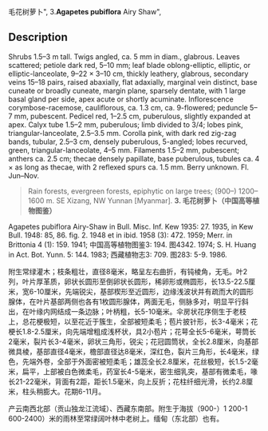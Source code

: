毛花树萝卜",
3.**Agapetes pubiflora** Airy Shaw",

## Description
Shrubs 1.5–3 m tall. Twigs angled, ca. 5 mm in diam., glabrous. Leaves scattered; petiole dark red, 5–10 mm; leaf blade oblong-elliptic, elliptic, or elliptic-lanceolate, 9–22 × 3–10 cm, thickly leathery, glabrous, secondary veins 15–18 pairs, raised abaxially, flat adaxially, marginal vein distinct, base cuneate or broadly cuneate, margin plane, sparsely dentate, with 1 large basal gland per side, apex acute or shortly acuminate. Inflorescence corymbose-racemose, cauliflorous, ca. 1.3 cm, ca. 9-flowered; peduncle 5–7 mm, pubescent. Pedicel red, 1–2.5 cm, puberulous, slightly expanded at apex. Calyx tube 1.5–2 mm, puberulous; limb divided to 3/4; lobes pink, triangular-lanceolate, 2.5–3.5 mm. Corolla pink, with dark red zig-zag bands, tubular, 2.5–3 cm, densely puberulous, 5-angled; lobes recurved, green, triangular-lanceolate, 4–5 mm. Filaments 1.5–2 mm, pubescent; anthers ca. 2.5 cm; thecae densely papillate, base puberulous, tubules ca. 4 × as long as thecae, with 2 reflexed spurs ca. 1.5 mm. Berry unknown. Fl. Jun–Nov.

> Rain forests, evergreen forests, epiphytic on large trees; (900–) 1200–1600 m. SE Xizang, NW Yunnan [Myanmar].
**3. 毛花树萝卜（中国高等植物图鉴）**

Agapetes pubiflora Airy-Shaw in Bull. Misc. Inf. Kew 1935: 27. 1935, in Kew Bull. 1948: 85, 86. fig. 2. 1948 et in ibid. 1958 (3): 472. 1959; Merr. in Brittonia 4 (1): 159. 1941; 中国高等植物图鉴3: 194. 图4342. 1974; S. H. Huang in Act. Bot. Yunn. 5: 144. 1983; 西藏植物志3: 709. 图283: 5-9. 1986.

附生常绿灌木；枝条粗壮，直径8毫米，略呈左右曲折，有钝棱角，无毛。叶2列，叶片厚革质，卵状长圆形至倒卵状长圆形，稀卵形或椭圆形，长13.5-22.5厘米，宽6-10厘米，先端锐尖，基部楔形至近圆形，边缘浅波状并有疏而大的圆形腺体，在叶片基部两侧也各有1枚圆形腺体，两面无毛，侧脉多对，明显平行斜出，在叶缘内网结成一条边脉；叶柄粗，长5-10毫米。伞房状花序侧生于老枝上，总花梗极短，以至花近于簇生，全部被短柔毛；苞片披针形，长3-4毫米；花梗长1.8-2.5厘米，向先端增粗成浅杯状，具2小苞片；花萼全长5-6毫米，萼筒长2毫米，裂片长3-4毫米，卵状三角形，锐尖；花冠圆筒状，全长2.8厘米，向基部微具棱，基部直径4毫米，檐部直径达8毫米，深红色，裂片三角形，长4毫米，绿色，先端外卷，全部于外面密被短柔毛；雄蕊全长2.8厘米，花丝极短，长1.5-2毫米，扁平，上部被白色微柔毛，药室长4-5毫米，密生细乳突，基部有微柔毛，喙长21-22毫米，背面有2距，距长1.5毫米，向上反折；花柱纤细光滑，长约2.8厘米，柱头稍膨大。花期6-11月。

产云南西北部（贡山独龙江流域）、西藏东南部。附生于海拔（900-）1 200-1 600-2400）米的雨林至常绿阔叶林中老树上。缅甸（东北部）也有。
